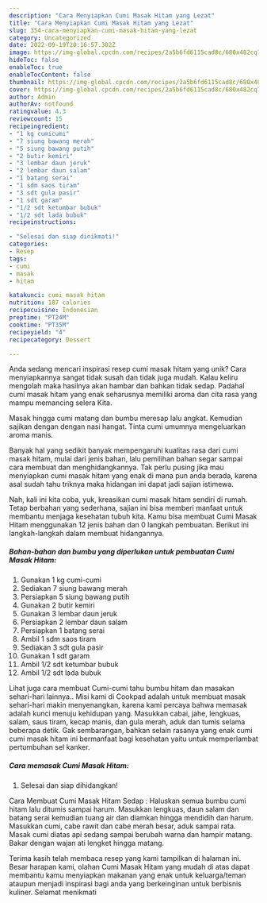 ```yaml
---
description: "Cara Menyiapkan Cumi Masak Hitam yang Lezat"
title: "Cara Menyiapkan Cumi Masak Hitam yang Lezat"
slug: 354-cara-menyiapkan-cumi-masak-hitam-yang-lezat
category: Uncategorized
date: 2022-09-19T20:16:57.302Z
image: https://img-global.cpcdn.com/recipes/2a5b6fd6115cad8c/680x482cq70/cumi-masak-hitam-foto-resep-utama.jpg
hideToc: false
enableToc: true
enableTocContent: false
thumbnail: https://img-global.cpcdn.com/recipes/2a5b6fd6115cad8c/680x482cq70/cumi-masak-hitam-foto-resep-utama.jpg
cover: https://img-global.cpcdn.com/recipes/2a5b6fd6115cad8c/680x482cq70/cumi-masak-hitam-foto-resep-utama.jpg
author: Admin
authorAv: notfound
ratingvalue: 4.3
reviewcount: 15
recipeingredient:
- "1 kg cumicumi"
- "7 siung bawang merah"
- "5 siung bawang putih"
- "2 butir kemiri"
- "3 lembar daun jeruk"
- "2 lembar daun salam"
- "1 batang serai"
- "1 sdm saos tiram"
- "3 sdt gula pasir"
- "1 sdt garam"
- "1/2 sdt ketumbar bubuk"
- "1/2 sdt lada bubuk"
recipeinstructions:

- "Selesai dan siap dinikmati!"
categories:
- Resep
tags:
- cumi
- masak
- hitam

katakunci: cumi masak hitam 
nutrition: 187 calories
recipecuisine: Indonesian
preptime: "PT24M"
cooktime: "PT35M"
recipeyield: "4"
recipecategory: Dessert

---
```





Anda sedang mencari inspirasi resep cumi masak hitam yang unik? Cara menyiapkannya sangat tidak susah dan tidak juga mudah. Kalau keliru mengolah maka hasilnya akan hambar dan bahkan tidak sedap. Padahal cumi masak hitam yang enak seharusnya memiliki aroma dan cita rasa yang mampu memancing selera Kita.





Masak hingga cumi matang dan bumbu meresap lalu angkat. Kemudian sajikan dengan dengan nasi hangat. Tinta cumi umumnya mengeluarkan aroma manis.

Banyak hal yang sedikit banyak mempengaruhi kualitas rasa dari cumi masak hitam, mulai dari jenis bahan, lalu pemilihan bahan segar sampai cara membuat dan menghidangkannya. Tak perlu pusing jika mau menyiapkan cumi masak hitam yang enak di mana pun anda berada, karena asal sudah tahu triknya maka hidangan ini dapat jadi sajian istimewa.






Nah, kali ini kita coba, yuk, kreasikan cumi masak hitam sendiri di rumah. Tetap berbahan yang sederhana, sajian ini bisa memberi manfaat untuk membantu menjaga kesehatan tubuh kita. Kamu bisa membuat Cumi Masak Hitam menggunakan 12 jenis bahan dan 0 langkah pembuatan. Berikut ini langkah-langkah dalam membuat hidangannya.

<!--inarticleads1-->

##### Bahan-bahan dan bumbu yang diperlukan untuk pembuatan Cumi Masak Hitam:

1. Gunakan 1 kg cumi-cumi
1. Sediakan 7 siung bawang merah
1. Persiapkan 5 siung bawang putih
1. Gunakan 2 butir kemiri
1. Gunakan 3 lembar daun jeruk
1. Persiapkan 2 lembar daun salam
1. Persiapkan 1 batang serai
1. Ambil 1 sdm saos tiram
1. Sediakan 3 sdt gula pasir
1. Gunakan 1 sdt garam
1. Ambil 1/2 sdt ketumbar bubuk
1. Ambil 1/2 sdt lada bubuk


Lihat juga cara membuat Cumi-cumi tahu bumbu hitam dan masakan sehari-hari lainnya.. Misi kami di Cookpad adalah untuk membuat masak sehari-hari makin menyenangkan, karena kami percaya bahwa memasak adalah kunci menuju kehidupan yang. Masukkan cabai, jahe, lengkuas, salam, saus tiram, kecap manis, dan gula merah, aduk dan tumis selama beberapa detik. Gak sembarangan, bahkan selain rasanya yang enak cumi cumi masak hitam ini bermanfaat bagi kesehatan yaitu untuk memperlambat pertumbuhan sel kanker. 

<!--inarticleads2-->

##### Cara memasak Cumi Masak Hitam:


1. Selesai dan siap dihidangkan!

Cara Membuat Cumi Masak Hitam Sedap : Haluskan semua bumbu cumi hitam lalu ditumis sampai harum. Masukkan lengkuas, daun salam dan batang serai kemudian tuang air dan diamkan hingga mendidih dan harum. Masukkan cumi, cabe rawit dan cabe merah besar, aduk sampai rata. Masak cumi diatas api sedang sampai berubah warna dan hampir matang. Bakar dengan wajan ati lengket hingga matang. 

Terima kasih telah membaca resep yang kami tampilkan di halaman ini. Besar harapan kami, olahan Cumi Masak Hitam yang mudah di atas dapat membantu kamu menyiapkan makanan yang enak untuk keluarga/teman ataupun menjadi inspirasi bagi anda yang berkeinginan untuk berbisnis kuliner. Selamat menikmati
